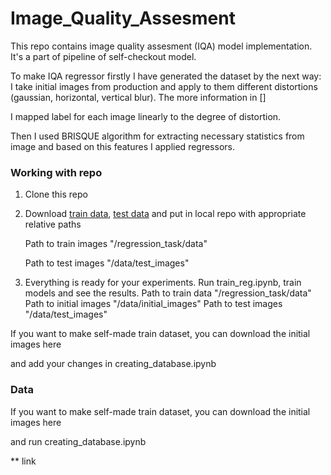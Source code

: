 # Image_Quality_Assesment

This repo contains image quality assesment (IQA) model implementation. It's a part of pipeline of self-checkout model.

To make IQA regressor firstly I have generated the dataset by the next way: I take initial images from production and apply to them different distortions (gaussian, horizontal, vertical blur). The more information in []

I mapped label for each image linearly to the degree of distortion.

Then I used BRISQUE algorithm for extracting necessary statistics from image and based on this features I applied regressors.

### Working with repo

1.	Clone this repo
2.	Download [train data](https://drive.google.com/drive/folders/170FK3Ji1fy0TvJZreAKzGL0Y91fjUxa7?usp=sharing), [test data]() and put in local repo with appropriate relative paths 

	Path to train images "/regression_task/data"

	Path to test images "/data/test_images"
3. Everything is ready for your experiments. Run train_reg.ipynb, train models and see the results.	
Path to train data "/regression_task/data"
Path to initial images "/data/initial_images"
Path to test images "/data/test_images"


If you want to make self-made train dataset, you can download the initial images here

and add your changes in creating_database.ipynb

### Data


If you want to make self-made train dataset, you can download the initial images here

and run creating_database.ipynb

** link
